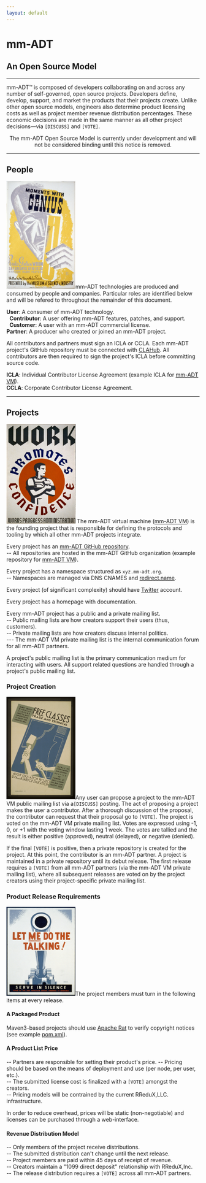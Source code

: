 ```yaml
---
layout: default
---
```


# mm-ADT
## An Open Source Model

---

mm-ADT&#8482; is composed of developers collaborating on and across any number of self-governed, open source projects. Developers define, develop, support, and market the products that their projects create. Unlike other open source models, engineers also determine product licensing costs as well as project member revenue distribution percentages. These economic decisions are made in the same manner as all other project decisions&mdash;via `[DISCUSS]` and `[VOTE]`.

<div class="boxed">
<center>
The mm-ADT Open Source Model is currently under development and will not be considered binding until this notice is removed.
</center>
</div>

---

## People

<rimg><a href="assets/images/posters/moments-with-genius.jpg"><img src="assets/images/posters/moments-with-genius.jpg" width="180"/></a></rimg>mm-ADT technologies are produced and consumed by people and companies. Particular roles are identified below and will be refered to throughout the remainder of this document.

**User**: A consumer of mm-ADT technology.  
&nbsp;&nbsp;**Contributor**: A user offering mm-ADT features, patches, and support.  
&nbsp;&nbsp;**Customer**: A user with an mm-ADT commercial license.  
**Partner**: A producer who created or joined an mm-ADT project.

All contributors and partners must sign an ICLA or CCLA. Each mm-ADT project's GitHub repository must be connected with <a href="https://www.clahub.com/">CLAHub</a>. All contributors are then required to sign the project's ICLA before committing source code.

**ICLA**: Individual Contributor License Agreement (example ICLA for <a href="https://www.clahub.com/agreements/mm-adt/vm">mm-ADT VM</a>).  
**CCLA**: Corporate Contributor License Agreement.

---

## Projects
<rimg><a href="assets/images/posters/work-promotes-confidence.jpg"><img src="assets/images/posters/work-promotes-confidence.jpg" width="180"/></a></rimg> The mm-ADT virtual machine ([mm-ADT VM](http://vm.mm-adt.org/)) is the founding project that is responsible for defining the protocols and tooling by which all other mm-ADT projects integrate.

Every project has an <a href="https://github.com/mm-adt">mm-ADT GitHub repository</a>.  
-- All repositories are hosted in the mm-ADT GitHub organization (example repository for <a href="https://github.com/mm-adt/vm">mm-ADT VM</a>).  

Every project has a namespace structured as `xyz.mm-adt.org`.  
-- Namespaces are managed via DNS CNAMES and <a href="https://redirect.name">redirect.name</a>.  

Every project (of significant complexity) should have <a href="http://twitter.com">Twitter</a> account.  

Every project has a homepage with documentation.  

Every mm-ADT project has a public and a private mailing list.  
-- Public mailing lists are how creators support their users (thus, customers).  
-- Private mailing lists are how creators discuss internal politics.  
--- The mm-ADT VM private mailing list is the internal communication forum for all mm-ADT partners.  

A project's public mailing list is the primary communication medium for interacting with users. All support related questions are handled through a project's public mailing list.

### Project Creation
<rimg><a href="assets/images/posters/free-classes.jpg"><img src="assets/images/posters/free-classes.jpg" width="180"/></a></rimg>Any user can propose a project to the mm-ADT VM public mailing list via a`[DISCUSS]` posting. The act of proposing a project makes the user a contributor. After a thorough discussion of the proposal, the contributor can request that their proposal go to `[VOTE]`. The project is voted on the mm-ADT VM private mailing list. Votes are expressed using -1, 0, or +1 with the voting window lasting 1 week. The votes are tallied and the result is either positive (approved), neutral (delayed), or negative (denied). 

If the final `[VOTE]` is positive, then a private repository is created for the project. At this point, the contributor is an mm-ADT partner. A project is maintained in a private repository until its debut release. The first release requires a `[VOTE]` from all mm-ADT partners (via the mm-ADT VM private mailing list), where all subsequent releases are voted on by the project creators using their project-specific private mailing list.

### Product Release Requirements
<rimg><a href="assets/images/posters/let-me-do-the-talking.jpg"><img src="assets/images/posters/let-me-do-the-talking.jpg" width="180"/></a></rimg>The project members must turn in the following items at every release.

#### A Packaged Product

Maven3-based projects should use <a href="https://creadur.apache.org/rat/">Apache Rat</a> to verify copyright notices (see example <a href="https://github.com/mm-adt/vm/blob/master/java/pom.xml#L118-L157">pom.xml</a>).

#### A Product List Price
-- Partners are responsible for setting their product's price.
-- Pricing should be based on the means of deployment and use (per node, per user, etc.).  
-- The submitted license cost is finalized with a `[VOTE]` amongst the creators.  
-- Pricing models will be contrained by the current RReduX,LLC. infrastructure.  

In order to reduce overhead, prices will be static (non-negotiable) and licenses can be purchased through a web-interface.


#### Revenue Distribution Model

-- Only members of the project receive distributions.  
-- The submitted distribution can't change until the next release.  
-- Project members are paid within 45 days of receipt of revenue.  
-- Creators maintain a "1099 direct deposit" relationship with RReduX,Inc.  
-- The release distribution requires a `[VOTE]` across all mm-ADT partners.  
